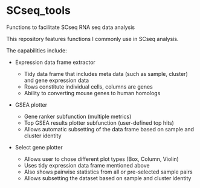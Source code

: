 # SCseq_tools
Functions to facilitate SCseq RNA seq data analysis


This repository features functions I commonly use in SCseq analysis.

The capabilities include:

- Expression data frame extractor
  - Tidy data frame that includes meta data (such as sample, cluster) and gene expression data
  - Rows constitute individual cells, columns are genes
  - Ability to converting mouse genes to human homologs
  
- GSEA plotter
  - Gene ranker subfunction (multiple metrics)
  - Top GSEA results plotter subfunction (user-defined top hits)
  - Allows automatic subsetting of the data frame based on sample and cluster identity
  
- Select gene plotter
  - Allows user to chose different plot types (Box, Column, Violin)
  - Uses tidy expression data frame mentioned above
  - Also shows pairwise statistics from all or pre-selected sample pairs
  - Allows subsetting the dataset based on sample and cluster identity
